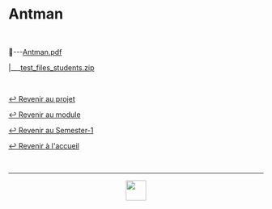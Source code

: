 # Antman

<br>

📂---[Antman.pdf](https://github.com/Studio-17/Epitech-Subjects/blob/main/Semester-1/B-CPE-110/Antman/Antman/Antman.pdf)

|\_\_\_[test_files_students.zip](https://github.com/Studio-17/Epitech-Subjects/blob/main/Semester-1/B-CPE-110/Antman/Antman/test_files_students.zip)

<br>

[↩️ Revenir au projet](https://github.com/Studio-17/Epitech-Subjects/tree/main/Semester-1/B-CPE-110/Antman)

[↩️ Revenir au module](https://github.com/Studio-17/Epitech-Subjects/tree/main/Semester-1/B-CPE-110)

[↩️ Revenir au Semester-1](https://github.com/Studio-17/Epitech-Subjects/tree/main/Semester-1)

[↩️ Revenir à l'accueil](https://github.com/Studio-17/Epitech-Subjects)

<br>

---

<div align="center">

<a href="https://github.com/Studio-17" target="_blank"><img src="../../../../voc17.gif" width="40"></a>

</div>
